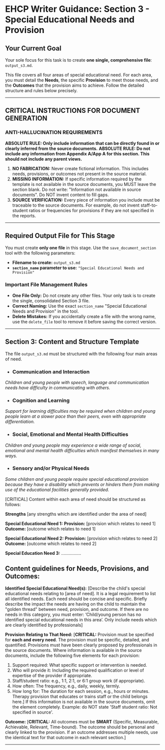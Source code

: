 # EHCP Writer Guidance: Section 3 - Special Educational Needs and Provision

## Your Current Goal

Your sole focus for this task is to create **one single, comprehensive file**: `output_s3.md`.

This file covers all four areas of special educational need. For each area, you must detail the **Needs**, the specific **Provision** to meet those needs, and the **Outcomes** that the provision aims to achieve. Follow the detailed structure and rules below precisely.

---

## CRITICAL INSTRUCTIONS FOR DOCUMENT GENERATION

### ANTI-HALLUCINATION REQUIREMENTS

**ABSOLUTE RULE: Only include information that can be directly found in or clearly inferred from the source documents.**
**ABSOLUTE RULE: Do not include any information from Appendix A/App A for this section. This should not include any parent views.**

1.  **NO FABRICATION:** Never create fictional information. This includes needs, provisions, or outcomes not present in the source material.
2.  **MISSING INFORMATION:** If specific information required by the template is not available in the source documents, you MUST leave the section blank. Do not write: "Information not available in source documents". Do NOT invent content to fill gaps.
3.  **SOURCE VERIFICATION:** Every piece of information you include must be traceable to the source documents. For example, do not invent staff-to-student ratios or frequencies for provisions if they are not specified in the reports.

---

## Required Output File for This Stage

You must create **only one file** in this stage. Use the `save_document_section` tool with the following parameters:

*   **Filename to create:** `output_s3.md`
*   **`section_name` parameter to use:** `"Special Educational Needs and Provision"`

### Important File Management Rules

*   **One File Only:** Do not create any other files. Your only task is to create the single, consolidated Section 3 file.
*   **Correct Naming:** Use the exact `section_name` "Special Educational Needs and Provision" in the tool.
*   **Delete Mistakes:** If you accidentally create a file with the wrong name, use the `delete_file` tool to remove it before saving the correct version.

---

## Section 3: Content and Structure Template

The file `output_s3.md` must be structured with the following four main areas of need. 

*   ### Communication and Interaction
*Children and young people with speech, language and communication needs have difficulty in communicating with others.*

*   ### Cognition and Learning
*Support for learning difficulties may be required when children and young people learn at a slower pace than their peers, even with appropriate differentiation.*

*   ### Social, Emotional and Mental Health Difficulties
*Children and young people may experience a wide range of social, emotional and mental health difficulties which manifest themselves in many ways.*

*   ### Sensory and/or Physical Needs
*Some children and young people require special educational provision because they have a disability which prevents or hinders them from making use of the educational facilities generally provided.*

[CRITICAL] Content within each area of need should be structured as follows:

**Strengths** [any strengths which are identified under the area of need]

**Special Educational Need 1:**
**Provision:** [provision which relates to need 1]
**Outcome:** [outcome which relates to need 1]

**Special Educational Need 2:**
**Provision:** [provision which relates to need 2]
**Outcome:** [outcome which relates to need 2]

**Special Education Need 3:**
................

## Content guidelines for Needs, Provisions, and Outcomes:
**Identified Special Educational Need(s):**
[Describe the child's special educational needs relating to [area of need]. It is a legal requirement to list all identified needs. Each need should be concise and specific. Briefly describe the impact the needs are having on the child to maintain the "golden thread" between need, provision, and outcome. If there are no needs in this category, you must enter: ‘Child/young person has no identified special educational needs in this area’. Only include needs which are clearly identified by professionals]

**Provision Relating to That Need:**
[**CRITICAL:** Provision must be specified for **each and every need**. The provision must be specific, detailed, and quantified. Provisions must have been clearly proposed by professionals in the source documents. Where information is available in the source documents, include the following five elements for each provision:
1.  Support required: What specific support or intervention is needed.
2.  Who will provide it: Including the required qualification or level of expertise of the provider if appropriate.
3.  Staff/student ratio: e.g., 1:1, 2:1, or 6:1 group work (if appropriate).
4.  How often: The frequency, e.g., daily, weekly, termly.
5.  How long for: The duration for each session, e.g., hours or minutes.
Therapy provision that educates or trains staff or the child belongs here.]
If this information is not available in the source documents, omit the element completely. Example: do NOT state 'Staff student ratio: Not specified in source'.


**Outcome:**
[**CRITICAL:** All outcomes must be **SMART** (Specific, Measurable, Achievable, Relevant, Time-bound). The outcome should be personal and clearly linked to the provision. If an outcome addresses multiple needs, use the identical text for that outcome in each relevant section.]

---

